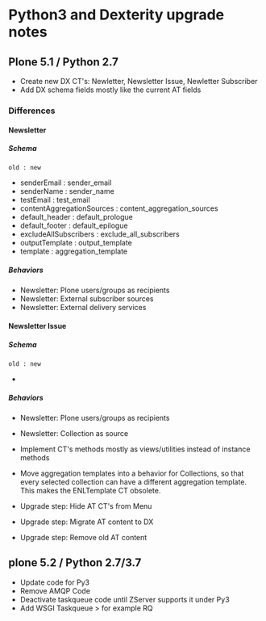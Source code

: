 Python3 and Dexterity upgrade notes
===================================

Plone 5.1 / Python 2.7
----------------------

- Create new DX CT's: Newletter, Newsletter Issue, Newletter Subscriber
- Add DX schema fields mostly like the current AT fields

### Differences

#### Newsletter

##### Schema

    old : new

- senderEmail :  sender_email
- senderName : sender_name
- testEmail : test_email
- contentAggregationSources : content_aggregation_sources
- default_header : default_prologue
- default_footer : default_epilogue
- excludeAllSubscribers : exclude_all_subscribers
- outputTemplate : output_template
- template : aggregation_template

##### Behaviors

- Newsletter: Plone users/groups as recipients
- Newsletter: External subscriber sources
- Newsletter: External delivery services


#### Newsletter Issue

##### Schema

    old : new

-


##### Behaviors

- Newsletter: Plone users/groups as recipients
- Newsletter: Collection as source


- Implement CT's methods mostly as views/utilities instead of instance methods
- Move aggregation templates into a behavior for Collections, so that every selected collection can have a different aggregation template. This makes the ENLTemplate CT obsolete.
- Upgrade step: Hide AT CT's from Menu
- Upgrade step: Migrate AT content to DX
- Upgrade step: Remove old AT content


plone 5.2 / Python 2.7/3.7
--------------------------

- Update code for Py3
- Remove AMQP Code
- Deactivate taskqueue code until ZServer supports it under Py3
- Add WSGI Taskqueue > for example RQ
